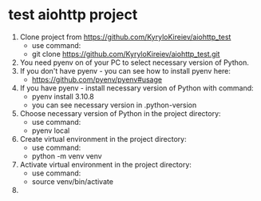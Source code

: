 # test aiohttp project

1. Clone project from https://github.com/KyryloKireiev/aiohttp_test
    + use command: 
    + git clone https://github.com/KyryloKireiev/aiohttp_test.git
2. You need pyenv on of your PC to select necessary version of Python.
3. If you don't have pyenv - you can see how to install pyenv here:
    + https://github.com/pyenv/pyenv#usage
4. If you have pyenv - install necessary version of Python with command:
    + pyenv install 3.10.8
    + you can see necessary version in .python-version
5. Choose necessary version of Python in the project directory:
    + use command:
    + pyenv local <version>
6. Create virtual environment in the project directory:
    + use command:
    + python -m venv venv
7. Activate virtual environment in the project directory:
    + use command:
    + source venv/bin/activate
8. 
